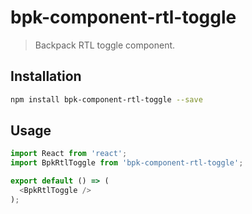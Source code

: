 # bpk-component-rtl-toggle

> Backpack RTL toggle component.

## Installation

```sh
npm install bpk-component-rtl-toggle --save
```

## Usage

```js
import React from 'react';
import BpkRtlToggle from 'bpk-component-rtl-toggle';

export default () => (
  <BpkRtlToggle />
);
```
